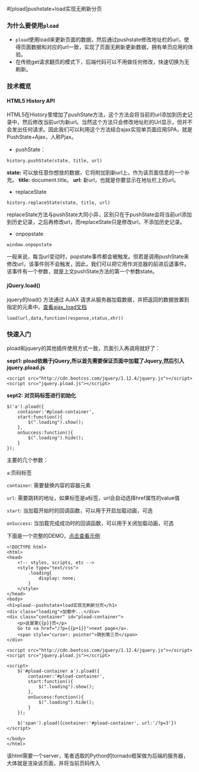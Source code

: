 #[pload]pushstate+load实现无刷新分页

### 为什么要使用`pload`
- `pload`使用load来更新页面的数据，然后通过pushstate修改地址栏的url，使得页面数据和对应的url一致，实现了页面无刷新更新数据，拥有单页应用的体验。
- 在传统get请求翻页的模式下，后端代码可以不用做任何修改，快速切换为无刷新。

### 技术概览
#### HTML5 History API
HTML5在History里增加了pushState方法，这个方法会将当前的url添加到历史记录中，然后修改当前url为新url。当然这个方法只会修改地址栏的Url显示，但并不会发出任何请求。因此我们可以利用这个方法结合ajax实现单页面应用SPA，就是PushState+Ajax，人称Pjax。
- pushState：
```
history.pushState(state, title, url)
```
**state:** 可以放任意你想放的数据，它将附加到新url上，作为该页面信息的一个补充。
**title:** document.title。
**url:** 新url，也就是你要显示在地址栏上的url。
- replaceState
```
history.replaceState(state, title, url)
```
replaceState方法与pushState大同小异，区别只在于pushState会将当前url添加到历史记录，之后再修改url，而replaceState只是修改url，不添加历史记录。
- onpopstate
```
window.onpopstate
```
一般来说，每当url变动时，popstate事件都会被触发。但若是调用pushState来修改url，该事件则不会触发，因此，我们可以把它用作浏览器的前进后退事件。该事件有一个参数，就是上文pushState方法的第一个参数state。

#### jQuery.load()
jquery的load() 方法通过 AJAX 请求从服务器加载数据，并把返回的数据放置到指定的元素中。[查看ajax_load文档](http://www.w3school.com.cn/jquery/ajax_load.asp)
```
load(url,data,function(response,status,xhr))
```

### 快速入门
pload和jquery的其他插件使用方式一致，页面引入再调用就好了：

**sept1: pload依赖于jQuery,所以首先需要保证页面中加载了Jquery,然后引入jquery.pload.js**
```
<script src="http://cdn.bootcss.com/jquery/1.12.4/jquery.js"></script>
<script src="jquery.pload.js"></script>
```
**sept2: 对页码标签进行初始化**
```
$('a').pload({
    container:'#pload-container',
    start:function(){
        $(".loading").show();
    },
    onSuccess:function(){
        $(".loading").hide();
    }
});
```
主要的几个参数：

`a`:页码标签

`container`: 需要替换内容的容器元素

`url`: 需要跳转的地址，如果标签是a标签，url会自动选择href属性的value值

`start`: 当加载开始时的回调函数，可以用于开启加载动画，可选

`onSuccess`: 当加载完成成功时的回调函数，可以用于关闭加载动画，可选


下面是一个完整的DEMO，[点击查看示例](http://www.tyhub.com/pload)
```
<!DOCTYPE html>
<html>
<head>
    <!-- styles, scripts, etc -->
    <style type="text/css">
        .loading{
            display: none;
        }
    </style>
</head>
<body>
<h1>pload--pushstate+load实现无刷新分页</h1>
<div class="loading">加载中...</div>
<div class="container" id="pload-container">
    <p>这是第{{p}}页</p>
    Go to <a href="/?p={{p+1}}">next page</a>.
    <span style="cursor: pointer">跳到第三页</span>
</div>

<script src="http://cdn.bootcss.com/jquery/1.12.4/jquery.js"></script>
<script src="jquery.pload.js"></script>

<script>
    $('#pload-container a').pload({
        container:'#pload-container',
        start:function(){
            $(".loading").show();
        },
        onSuccess:function(){
            $(".loading").hide();
        }
    });

    $('span').pload({container:'#pload-container', url:'/?p=3'})
</script>

</body>
</html>
```
该html需要一个server，笔者选取的Python的tornado框架做为后端的服务器，大体就是渲染该页面，并将当前页码传入